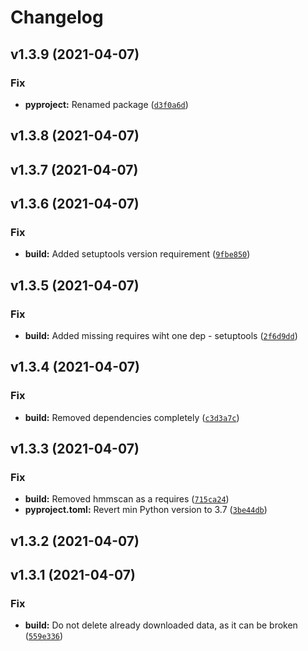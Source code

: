 # Changelog

<!--next-version-placeholder-->

## v1.3.9 (2021-04-07)
### Fix
* **pyproject:** Renamed package ([`d3f0a6d`](https://github.com/NaturalAntibody/ANARCI/commit/d3f0a6d40f3e23721038fc4d9ec6d98a61f38c29))

## v1.3.8 (2021-04-07)


## v1.3.7 (2021-04-07)


## v1.3.6 (2021-04-07)
### Fix
* **build:** Added setuptools version requirement ([`9fbe850`](https://github.com/NaturalAntibody/ANARCI/commit/9fbe850343d0d96a67d8ad0e3c5e518c3b062883))

## v1.3.5 (2021-04-07)
### Fix
* **build:** Added missing requires wiht one dep - setuptools ([`2f6d9dd`](https://github.com/NaturalAntibody/ANARCI/commit/2f6d9dd83ed686975fe8138d74b43ab2d363c862))

## v1.3.4 (2021-04-07)
### Fix
* **build:** Removed dependencies completely ([`c3d3a7c`](https://github.com/NaturalAntibody/ANARCI/commit/c3d3a7c33c2aeefdd7f21f7ca5d541fd3716a2b1))

## v1.3.3 (2021-04-07)
### Fix
* **build:** Removed hmmscan as a requires ([`715ca24`](https://github.com/NaturalAntibody/ANARCI/commit/715ca2433b81e873866704282d70187d01844cca))
* **pyproject.toml:** Revert min Python version to 3.7 ([`3be44db`](https://github.com/NaturalAntibody/ANARCI/commit/3be44dbc6df2d220cff5962eb4eba00941341e77))

## v1.3.2 (2021-04-07)


## v1.3.1 (2021-04-07)
### Fix
* **build:** Do not delete already downloaded data, as it can be broken ([`559e336`](https://github.com/NaturalAntibody/ANARCI/commit/559e336c05aaa3b515b270a37f67ee8a4eaf93bb))
